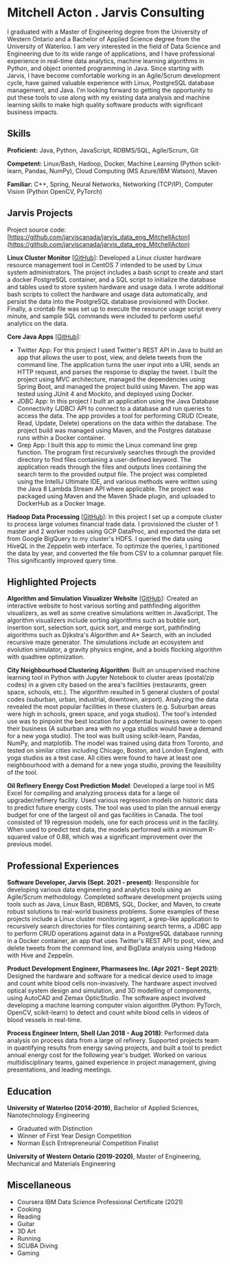 # Mitchell Acton . Jarvis Consulting

I graduated with a Master of Engineering degree from the University of Western Ontario and a Bachelor of Applied Science degree from the University of Waterloo. I am very interested in the field of Data Science and Engineering due to its wide range of applications, and I have professional experience in real-time data analytics, machine learning algorithms in Python, and object oriented programming in Java. Since starting with Jarvis, I have become comfortable working in an Agile/Scrum development cycle, have gained valuable experience with Linux, PostgreSQL database management, and Java. I'm looking forward to getting the opportunity to put these tools to use along with my existing data analysis and machine learning skills to make high quality software products with significant business impacts.

## Skills

**Proficient:** Java, Python, JavaScript, RDBMS/SQL, Agile/Scrum, Git

**Competent:** Linux/Bash, Hadoop, Docker, Machine Learning (Python scikit-learn, Pandas, NumPy), Cloud Computing (MS Azure/IBM Watson), Maven

**Familiar:** C++, Spring, Neural Networks, Networking (TCP/IP), Computer Vision (Python OpenCV, PyTorch)

## Jarvis Projects

Project source code: [https://github.com/jarviscanada/jarvis_data_eng_MitchellActon](https://github.com/jarviscanada/jarvis_data_eng_MitchellActon)


**Linux Cluster Monitor** [[GitHub](https://github.com/jarviscanada/jarvis_data_eng_MitchellActon/tree/master/linux_sql)]: Developed a Linux cluster hardware resource management tool in CentOS 7 intended to be used by Linux system administrators. The project includes a bash script to create and start a docker PostgreSQL container, and a SQL script to initialize the database and tables used to store system hardware and usage data. I wrote additional bash scripts to collect the hardware and usage data automatically, and persist the data into the PostgreSQL database provisioned with Docker. Finally, a crontab file was set up to execute the resource usage script every minute, and sample SQL commands were included to perform useful analytics on the data.

**Core Java Apps** [[GitHub](https://github.com/jarviscanada/jarvis_data_eng_MitchellActon/tree/master/core_java)]:
      
  - Twitter App: For this project I used Twitter's REST API in Java to build an app that allows the user to post, view, and delete tweets from the command line. The application turns the user input into a URI, sends an HTTP request, and parses the response to display the tweet. I built the project using MVC architecture, managed the dependencies using Spring Boot, and managed the project build using Maven. The app was tested using JUnit 4 and Mockito, and deployed using Docker.
  - JDBC App: In this project I built an application using the Java Database Connectivity (JDBC) API to connect to a database and run queries to access the data. The app provides a tool for performing CRUD (Create, Read, Update, Delete) operations on the data within the database. The project build was managed using Maven, and the Postgres database runs within a Docker container.
  - Grep App: I built this app to mimic the Linux command line grep function. The program first recursively searches through the provided directory to find files containing a user-defined keyword. The application reads through the files and outputs lines containing the search term to the provided output file. The project was completed using the IntelliJ Ultimate IDE, and various methods were written using the Java 8 Lambda Stream API where applicable. The project was packaged using Maven and the Maven Shade plugin, and uploaded to DockerHub as a Docker Image.

**Hadoop Data Processing** [[GitHub](https://github.com/jarviscanada/jarvis_data_eng_MitchellActon/tree/master/hadoop)]: In this project I set up a compute cluster to process large volumes financial trade data. I provisioned the cluster of 1 master and 2 worker nodes using GCP DataProc, and exported the data set from Google BigQuery to my cluster's HDFS. I queried the data using HiveQL in the Zeppelin web interface. To optimize the queries, I partitioned the data by year, and converted the file from CSV to a columnar parquet file. This significantly improved query time.


## Highlighted Projects
**Algorithm and Simulation Visualizer Website** [[GitHub](https://mitchellacton.github.io/WebPortfolio/site/)]: Created an interactive website to host various sorting and pathfinding algorithm visualizers, as well as some creative simulations written in JavaScript. The algorithm visualizers include sorting algorithms such as bubble sort, insertion sort, selection sort, quick sort, and merge sort, pathfinding algorithms such as Djikstra's Algorithm and A* Search, with an included recursive maze generator. The simulations include an ecosystem and evolution simulator, a gravity physics engine, and a boids flocking algorithm with quadtree optimization.

**City Neighbourhood Clustering Algorithm**: Built an unsupervised machine learning tool in Python with Jupyter Notebook to cluster areas (postal/zip codes) in a given city based on the area's facilities (restaurants, green space, schools, etc.). The algorithm resulted in 5 general clusters of postal codes (suburban, urban, industrial, downtown, airport). Analyzing the data revealed the most popular facilities in these clusters (e.g. Suburban areas were high in schools, green space, and yoga studios). The tool's intended use was to pinpoint the best location for a potential business owner to open their business (A suburban area with no yoga studios would have a demand for a new yoga studio). The tool was built using scikit-learn, Pandas, NumPy, and matplotlib. The model was trained using data from Toronto, and tested on similar cities including Chicago, Boston, and London England, with yoga studios as a test case. All cities were found to have at least one neighbourhood with a demand for a new yoga studio, proving the feasibility of the tool.

**Oil Refinery Energy Cost Prediction Model**: Developed a large tool in MS Excel for compiling and analyzing process data for a large oil upgrader/refinery facility. Used various regression models on historic data to predict future energy costs. The tool was used to plan the annual energy budget for one of the largest oil and gas facilities in Canada. The tool consisted of 19 regression models, one for each process unit in the facility. When used to predict test data, the models performed with a minimum R-squared value of 0.88, which was a significant improvement over the previous model.


## Professional Experiences

**Software Developer, Jarvis (Sept. 2021 - present)**: Responsible for developing various data engineering and analytics tools using an Agile/Scrum methodology. Completed software development projects using tools such as Java, Linux Bash, RDBMS, SQL, Docker, and Maven, to create robust solutions to real-world business problems. Some examples of these projects include a Linux cluster monitoring agent, a grep-like application to recursively search directories for files containing search terms, a JDBC app to perform CRUD operations against data in a PostgreSQL database running in a Docker container, an app that uses Twitter's REST API to post, view, and delete tweets from the command line, and BigData analysis using Hadoop with Hive and Zeppelin.

**Product Development Engineer, Pharmasees Inc. (Apr 2021 - Sept 2021)**: Designed the hardware and software for a medical device used to image and count white blood cells non-invasively. The hardware aspect involved optical system design and simulation, and 3D modelling of components, using AutoCAD and Zemax OpticStudio. The software aspect involved developing a machine learning computer vision algorithm (Python: PyTorch, OpenCV, scikit-learn) to detect and count white blood cells in videos of blood vessels in real-time.

**Process Engineer Intern, Shell (Jan 2018 - Aug 2018)**: Performed data analysis on process data from a large oil refinery. Supported projects team in quantifying results from energy saving projects, and built a tool to predict annual energy cost for the following year's budget. Worked on various multidisciplinary teams, gained experience in project management, giving presentations, and leading meetings.


## Education
**University of Waterloo (2014-2019)**, Bachelor of Applied Sciences, Nanotechnology Engineering
- Graduated with Distinction
- Winner of First Year Design Competition
- Norman Esch Entrepreneurial Competition Finalist

**University of Western Ontario (2019-2020)**, Master of Engineering, Mechanical and Materials Engineering


## Miscellaneous
- Coursera IBM Data Science Professional Certificate (2021)
- Cooking
- Reading
- Guitar
- 3D Art
- Running
- SCUBA Diving
- Gaming